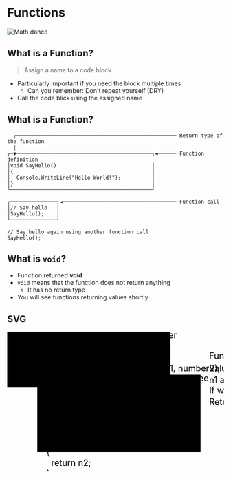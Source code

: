 # Functions

![Math dance](https://c.tenor.com/MjdDlyCEARcAAAAC/math-dance.gif)


## What is a Function?

> Assign <!-- .element: class="fragment" --> a name to a code block

* Particularly <!-- .element: class="fragment" --> important if you need the block multiple times
  * Can you remember: Don't repeat yourself (DRY)
* Call <!-- .element: class="fragment" --> the code blick using the assigned name


## What is a Function?

```cs[|1-8|10-13]
  ┌──────────────────────────────────────────────────── Return type of the function
  │
┌─▼────────────────────────────────────────────┐◄────── Function definition
│void SayHello()                               │
│{                                             │
│  Console.WriteLine("Hello World!");          │
│}                                             │
└──────────────────────────────────────────────┘

┌───────────────┐◄───────────────────────────────────── Function call
│// Say hello   │
│SayHello();    │
└───────────────┘

// Say hello again using another function call
SayHello();
```


## What is `void`?

* Function returned **void**
* `void` means that the function does not return anything
  * It has no return type
* You will see functions returning values shortly


## SVG

<svg style="height: 325px; width: 850px;">
  <defs>
    <marker id="arrowhead" markerWidth="10" markerHeight="7" refX="0" refY="3.5" orient="auto">
      <polygon points="0 0, 10 3.5, 0 7" />
    </marker>
  </defs>

  <g>
    <rect class="border" x="0" y="0" width="380" height="130"  />
    <g transform="translate(10, 20)">
      <text class="code" x="0" y="0" font-size="20" fill="black">
        <tspan x="0">int number1 = 17;</tspan>
        <tspan x="0" dy="1.2em">int number2 = 21;</tspan>
        <tspan x="0" dy="1.2em">&nbsp;</tspan>
        <tspan x="0" dy="1.2em">int largerNumber = <tspan class="highlight">GetLargest</tspan>(number1, number2);</tspan>
      </text>
    </g>
  </g>

  <g transform="translate(470, 63)">
    <text class="note" x="0" y="0" font-size="20" fill="black">Function <tspan class="code">GetLargest</tspan> is called.</text>
  </g><!-- .element: class="fragment" -->

  <g>
    <text class="note" x="340" y="15" font-size="20" fill="black">Caller</text>
  </g><!-- .element: class="fragment" -->

  <g transform="translate(70, 100)">
    <rect class="border" x="0" y="0" width="380" height="180"  />
    <g transform="translate(10, 20)">
      <text class="code" x="0" y="0" font-size="20" fill="black">
        <tspan x="0">int <tspan class="highlight">GetLargest</tspan>(int n1, int n2)</tspan>
        <tspan x="0" dy="1.2em">{</tspan>
        <tspan x="0" dy="1.2em">&nbsp;&nbsp;if (n1 > n2)</tspan>
        <tspan x="0" dy="1.2em">&nbsp;&nbsp;{</tspan>
        <tspan x="0" dy="1.2em">&nbsp;&nbsp;&nbsp;&nbsp;return n1;</tspan>
        <tspan x="0" dy="1.2em">&nbsp;&nbsp;}</tspan>
        <tspan x="0" dy="1.2em">&nbsp;&nbsp;else</tspan>
        <tspan x="0" dy="1.2em">&nbsp;&nbsp;{</tspan>
        <tspan x="0" dy="1.2em">&nbsp;&nbsp;&nbsp;&nbsp;return n2;</tspan>
        <tspan x="0" dy="1.2em">&nbsp;&nbsp;}</tspan>
        <tspan x="0" dy="1.2em">}</tspan>
      </text>
    </g>
  </g><!-- .element: class="fragment" -->

  <g transform="translate(70, 100)">
    <text class="note" x="340" y="15" font-size="20" fill="black">Callee</text>
  </g><!-- .element: class="fragment" -->

  <g transform="translate(235, 68)">
    <line x1="30" y1="0" x2="0" y2="35" marker-end="url(#arrowhead)" />
    <line x1="90" y1="0" x2="55" y2="35" marker-end="url(#arrowhead)" />
  </g><!-- .element: class="fragment" -->

  <g transform="translate(470, 92)">
    <text class="note" x="0" y="0" font-size="20" fill="black">Values are <tspan class="highlight">copied</tspan>. Data types <tspan class="highlight">must match</tspan>!</text>
  </g><!-- .element: class="fragment" -->

  <g transform="translate(470, 119)">
    <text class="note" x="0" y="0" font-size="20" fill="black">
      <tspan x="0"><tspan class="code">n1</tspan> and <tspan class="code">n2</tspan> are <tspan class="highlight">local variables</tspan> inside the function.</tspan>
      <tspan x="0" dy="1.2em">If we change them, <tspan class="code">number1</tspan> and <tspan class="code">number2</tspan> are <tspan class="highlight">not influenced</tspan>!</tspan>
    </text>
  </g><!-- .element: class="fragment" -->

  <g transform="translate(50, 0)">
    <line x1="55" y1="175" x2="0" y2="175" />
    <line x1="55" y1="230" x2="0" y2="230" />
    <line x1="0" y1="230" x2="0" y2="80" marker-end="url(#arrowhead)" />
  </g><!-- .element: class="fragment" -->

  <g transform="translate(470, 170)">
    <text class="note" x="0" y="0" font-size="20" fill="black">
      <tspan x="0">Return value is <tspan class="highlight">copied</tspan> into <tspan class="code">largerNumber</tspan>.</tspan>
    </text>
  </g><!-- .element: class="fragment" -->

</svg>
